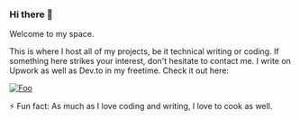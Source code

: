 ### Hi there 👋

Welcome to my space. 

This is where I host all of my projects, be it technical writing or coding. If something here strikes your interest, don't hesitate to contact me. I write on Upwork as well as Dev.to in my freetime. Check it out here:

[![Foo](https://d2fltix0v2e0sb.cloudfront.net/dev-black.png)](https://dev.to/aswinrajeevofficial)

⚡ Fun fact: As much as I love coding and writing, I love to cook as well.
<!--
**aswinrajeevofficial/aswinrajeevofficial** is a ✨ _special_ ✨ repository because its `README.md` (this file) appears on your GitHub profile.

Here are some ideas to get you started:

- 🔭 I’m currently working on ...
- 🌱 I’m currently learning ...
- 👯 I’m looking to collaborate on ...
- 🤔 I’m looking for help with ...
- 💬 Ask me about ...
- 📫 How to reach me: ...
- 😄 Pronouns: ...
- ⚡ Fun fact: ...
-->
